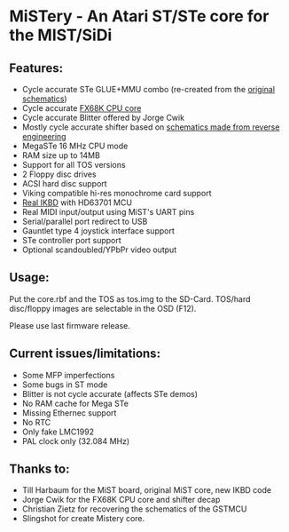 # MiSTery - An Atari ST/STe core for the MIST/SiDi


## Features:

- Cycle accurate STe GLUE+MMU combo (re-created from the [original schematics](https://www.chzsoft.de/asic-web/))
- Cycle accurate [FX68K CPU core](https://github.com/ijor/fx68k)
- Cycle accurate Blitter offered by Jorge Cwik
- Mostly cycle accurate shifter based on [schematics made from reverse engineering](http://www.atari-forum.com/viewtopic.php?t=29658)
- MegaSTe 16 MHz CPU mode
- RAM size up to 14MB
- Support for all TOS versions
- 2 Floppy disc drives
- ACSI hard disc support
- Viking compatible hi-res monochrome card support
- [Real IKBD](https://github.com/harbaum/ikbd) with HD63701 MCU
- Real MIDI input/output using MiST's UART pins
- Serial/parallel port redirect to USB
- Gauntlet type 4 joystick interface support
- STe controller port support
- Optional scandoubled/YPbPr video output


## Usage:

Put the core.rbf and the TOS as tos.img to the SD-Card. TOS/hard disc/floppy images are selectable in the OSD (F12).

Please use last firmware release.

## Current issues/limitations:

- Some MFP imperfections
- Some bugs in ST mode
- Blitter is not cycle accurate (affects STe demos)
- No RAM cache for Mega STe
- Missing Ethernec support
- No RTC
- Only fake LMC1992
- PAL clock only (32.084 MHz)

## Thanks to:

- Till Harbaum for the MiST board, original MiST core, new IKBD code
- Jorge Cwik for the FX68K CPU core and shifter decap
- Christian Zietz for recovering the schematics of the GSTMCU
- Slingshot for create Mistery core.
